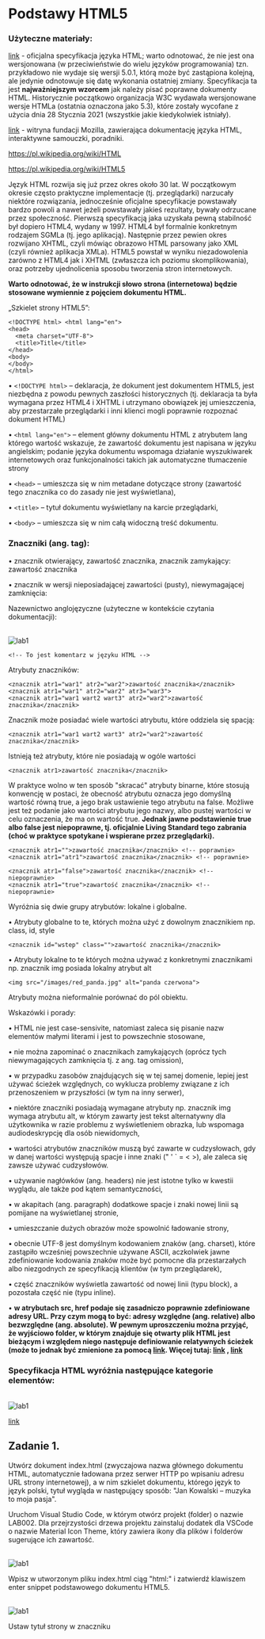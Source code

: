 # Podstawy HTML5

### Użyteczne materiały:
[link](https://html.spec.whatwg.org/multipage/) - oficjalna specyfikacja języka HTML; warto odnotować, że nie jest ona wersjonowana (w przeciwieństwie do wielu języków programowania) tzn. przykładowo nie wydaje się wersji 5.0.1, którą może być zastąpiona kolejną, ale jedynie odnotowuje się datę wykonania ostatniej zmiany. Specyfikacja ta jest **najważniejszym wzorcem** jak należy pisać poprawne dokumenty HTML. Historycznie początkowo organizacja W3C wydawała wersjonowane wersje HTMLa (ostatnia oznaczona jako 5.3), które zostały wycofane z użycia dnia 28 Stycznia 2021 (wszystkie jakie kiedykolwiek istniały).

[link](https://developer.mozilla.org/en-US/docs/Web/HTML/) - witryna fundacji Mozilla, zawierająca dokumentację języka HTML, interaktywne samouczki, poradniki.

https://pl.wikipedia.org/wiki/HTML

https://pl.wikipedia.org/wiki/HTML5

Język HTML rozwija się już przez okres około 30 lat. W początkowym okresie często praktyczne implementacje (tj. przeglądarki) narzucały niektóre rozwiązania, jednocześnie oficjalne specyfikacje powstawały bardzo powoli a nawet jeżeli powstawały jakieś rezultaty, bywały odrzucane przez społeczność. Pierwszą specyfikacją jaka uzyskała pewną stabilność był dopiero HTML4, wydany w 1997. HTML4 był formalnie konkretnym rodzajem SGMLa (tj. jego aplikacją). Następnie przez pewien okres rozwijano XHTML, czyli mówiąc obrazowo HTML parsowany jako XML (czyli również aplikacja XMLa). HTML5 powstał w wyniku niezadowolenia zarówno z HTML4 jak i XHTML (zwłaszcza ich poziomu skomplikowania), oraz potrzeby ujednolicenia sposobu tworzenia stron internetowych.

**Warto odnotować, że w instrukcji słowo strona (internetowa) będzie stosowane wymiennie z pojęciem dokumentu HTML.**

„Szkielet strony HTML5”:

```
<!DOCTYPE html> <html lang="en">
<head>
  <meta charset="UTF-8">
  <title>Title</title>
</head>
<body>
</body>
</html>
```
• `<!DOCTYPE html>` – deklaracja, że dokument jest dokumentem HTML5, jest niezbędna z powodu pewnych zaszłości historycznych (tj. deklaracja ta była wymagana przez HTML4 i XHTML i utrzymano obowiązek jej umieszczenia, aby przestarzałe przeglądarki i inni klienci mogli poprawnie rozpoznać dokument HTML)

• `<html lang="en">` – element główny dokumentu HTML z atrybutem lang którego wartość wskazuje, że zawartość dokumentu jest napisana w języku angielskim; podanie języka dokumentu wspomaga działanie wyszukiwarek internetowych oraz funkcjonalności takich jak automatyczne tłumaczenie strony

• `<head>` – umieszcza się w nim metadane dotyczące strony (zawartość tego znacznika co do zasady nie jest wyświetlana),

• `<title>` – tytuł dokumentu wyświetlany na karcie przeglądarki,

• `<body>` – umieszcza się w nim całą widoczną treść dokumentu.

### Znaczniki (ang. tag):

• znacznik otwierający, zawartość znacznika, znacznik zamykający:
<znacznik>zawartość znacznika</znacznik>

• znacznik w wersji nieposiadającej zawartości (pusty), niewymagającej zamknięcia:
<znacznik>

Nazewnictwo anglojęzyczne (użyteczne w kontekście czytania dokumentacji): 

<br>![lab1](img/lab1v1.png)
```
<!-- To jest komentarz w języku HTML -->
```
Atrybuty znaczników:
```
<znacznik atr1="war1" atr2="war2">zawartość znacznika</znacznik> <znacznik atr1="war1" atr2="war2" atr3="war3">
<znacznik atr1="war1 wart2 wart3" atr2="war2">zawartość znacznika</znacznik>
```
Znacznik może posiadać wiele wartości atrybutu, które oddziela się spacją:
```
<znacznik atr1="war1 wart2 wart3" atr2="war2">zawartość znacznika</znacznik>
```
Istnieją też atrybuty, które nie posiadają w ogóle wartości
```
<znacznik atr1>zawartość znacznika</znacznik>
```
W praktyce wolno w ten sposób "skracać" atrybuty binarne, które stosują konwencję w postaci, że obecność atrybutu oznacza jego domyślną wartość równą true, a jego brak ustawienie tego atrybutu na false. Możliwe jest też podanie jako wartości atrybutu jego nazwy, albo pustej wartości w celu oznaczenia, że ma on wartość true. **Jednak jawne podstawienie true albo false jest niepoprawne, tj. oficjalnie Living Standard tego zabrania (choć w praktyce spotykane i wspierane przez przeglądarki).**
```
<znacznik atr1="">zawartość znacznika</znacznik> <!-- poprawnie>
<znacznik atr1="atr1">zawartość znacznika</znacznik> <!-- poprawnie>

<znacznik atr1="false">zawartość znacznika</znacznik> <!-- niepoprawnie>
<znacznik atr1="true">zawartość znacznika</znacznik> <!-- niepoprawnie>
```
Wyróżnia się dwie grupy atrybutów: lokalne i globalne.

• Atrybuty globalne to te, których można użyć z dowolnym znacznikiem np. class, id, style
```
<znacznik id="wstep" class="">zawartość znacznika</znacznik>
```

• Atrybuty lokalne to te których można używać z konkretnymi znacznikami np. znacznik img posiada lokalny atrybut alt
```
<img src="/images/red_panda.jpg" alt="panda czerwona">
```

Atrybuty można nieformalnie porównać do pól obiektu.

Wskazówki i porady:

• HTML nie jest case-sensivite, natomiast zaleca się pisanie nazw elementów małymi literami i jest to powszechnie stosowane,

• nie można zapominać o znacznikach zamykających (oprócz tych niewymagających zamknięcia tj. z ang. tag omission),

• w przypadku zasobów znajdujących się w tej samej domenie, lepiej jest używać ścieżek względnych, co wyklucza problemy związane z ich przenoszeniem w przyszłości (w tym na inny serwer),

• niektóre znaczniki posiadają wymagane atrybuty np. znacznik img wymaga atrybutu alt, w którym zawarty jest tekst alternatywny dla użytkownika w razie problemu z wyświetleniem obrazka, lub wspomaga audiodeskrypcję dla osób niewidomych,

• wartości atrybutów znaczników muszą być zawarte w cudzysłowach, gdy w danej wartości występują spacje i inne znaki (" ' ` = < >), ale zaleca się zawsze używać cudzysłowów.

• używanie nagłówków (ang. headers) nie jest istotne tylko w kwestii wyglądu, ale także pod kątem semantyczności,

• w akapitach (ang. paragraph) dodatkowe spacje i znaki nowej linii są pomijane na wyświetlanej stronie,

• umieszczanie dużych obrazów może spowolnić ładowanie strony,

• obecnie UTF-8 jest domyślnym kodowaniem znaków (ang. charset), które zastąpiło wcześniej powszechnie używane ASCII, aczkolwiek jawne zdefiniowanie kodowania znaków może być pomocne dla przestarzałych albo niezgodnych ze specyfikacją klientów (w tym przeglądarek),

• część znaczników wyświetla zawartość od nowej linii (typu block), a pozostała część nie (typu inline).

• **w atrybutach src, href podaje się zasadniczo poprawnie zdefiniowane adresy URL. Przy czym mogą to być: adresy względne (ang. relative) albo bezwzględne (ang. absolute). W pewnym uproszczeniu można przyjąć, że wyjściowo folder, w którym znajduje się otwarty plik HTML jest bieżącym i względem niego następuje definiowanie relatywnych ścieżek (może to jednak być zmienione za pomocą [link](https://html.spec.whatwg.org/multipage/semantics.html#the-base-element). Więcej tutaj: [link](https://url.spec.whatwg.org/#url-writing) , [link](https://url.spec.whatwg.org/#url-miscellaneous)**

### Specyfikacja HTML wyróżnia następujące kategorie elementów:

<br>![lab1](img/lab1v2.png)

[link](https://html.spec.whatwg.org/multipage/dom.html#kinds-of-content)

## **Zadanie 1.**

Utwórz dokument index.html (zwyczajowa nazwa głównego dokumentu HTML, automatycznie ładowana przez serwer HTTP po wpisaniu adresu URL strony internetowej), a w nim szkielet dokumentu, którego język to język polski, tytuł wygląda w następujący sposób: "Jan Kowalski – muzyka to moja pasja".

Uruchom Visual Studio Code, w którym otwórz projekt (folder) o nazwie LAB002. Dla przejrzystości drzewa projektu zainstaluj dodatek dla VSCode o nazwie Material Icon Theme, który zawiera ikony dla plików i folderów sugerujące ich zawartość.

<br>![lab1](img/lab1v3.png)

Wpisz w utworzonym pliku index.html ciąg "html:" i zatwierdź klawiszem enter snippet podstawowego dokumentu HTML5.

<br>![lab1](img/lab1v4.png)

Ustaw tytuł strony w znaczniku <title> na "Jan Kowalski - z pasją do muzyki".

Zainstaluj dodatek "Live Server". Jest to serwer deweloperski (czyli służący do tworzenia stron, a nie hostowania ich na produkcji). Słowo Live oznacza, że po zrobieniu jakiejkolwiek zmiany serwer przeładowuje stronę i ją od razu renderuje.

<br>![lab1](img/lab1v5.png)

Uruchomić stronę w przeglądarce klikając prawym przyciskiem myszy polu edytora a następnie wybrać opcję Open with Live Server.

<br>![lab1](img/lab1v6.png)

Dodatek odświeży automatycznie stronę po zapisaniu pliku w VSCode

<br>![lab1](img/lab1v7.png)

Niezapisany plik oznaczony jest kropką na karcie z nazwą pliku. **Zapisać plik i zapamiętać skrót służący do zapisywania ctrl+s (kropka powinna zniknąć a strona w przeglądarce zostać odświeżona).**

Na marginesie istnieje też możliwość zainstalowania dodatku, który renderuje HTML wewnątrz VSCode'a do szybkiego podglądu.

<br>![lab1](img/lab1v8.png)

W celu włączenia podglądu wciskamy najpierw ctrl+q a następnie po zwolnieniu tych klawiszy s.

## **Zadanie 2.**

Tag `<h1>` do `<h6>` służy do tworzenia nagłówków dla sekcji dokumentu.

Nagłówek pierwszego stopnia `<h1>` jest najważniejszy. W przeszłości zalecano wykorzystanie go jedynie jeden raz w całym dokumencie, jednak HTML5 zniósł to ograniczenie. Nagłówki mogą pojawiać się wielokrotnie w 
dokumencie.

Utwórz nagłówek pierwszego poziomu zawierający tytuł strony związany z zainteresowaniami np. Topo wspinaczkowe – przewodnik dla nowicjuszy

<br>![lab1](img/lab1v9.png)

Utwórz nagłówek 2 poziomu o tytule Zespół Redakcyjny. Oraz nagłówek 3 poziomu z imieniem i nazwiskiem.

Tag `<img src="" alt="">` służy do zamieszczania grafiki w dokumencie. Atrybuty `src` oraz `alt` są to atrybuty wymagane!

- src= definiuje ścieżkę do obrazka (preferowana jest ścieżka względna)

-alt= tekst wyświetlany, jeśli obrazek nie może zostać wczytany

```
<img src="images/red_panda.jpg" alt="Panda czerwona">
```
Więcej o tagu `<img>`

[link](https://html.spec.whatwg.org/multipage/embedded-content.html#the-img-element)
[link](https://developer.mozilla.org/en-US/docs/Web/HTML/Element/img)

_Uwaga boczna: założono, że w folderze bieżącym (tj. tym w którym znajduje się ten dokument HTML) znajduje się podfolder images, w którym dopiero znajduje się obraz JPEG._

Pod nagłówkiem umieść zdjęcie redaktora w formacie jpg.

<br>![lab1](img/lab1v10.png)

**Umieszczanie zdjęć o bardzo dobrej jakości znacznie obniży wydajność przetwarzania dokumentu HTML przez przeglądarkę.**

Znacznik `<p>` mówi o tym, że dany fragment dokumentu to akapit. Oznacza, to że jego zawartość jest połączona tematycznie i podczas renderingu pojawi się odstęp od innych elementów.

[link](https://developer.mozilla.org/en-US/docs/Web/HTML/Element/p)

[link](https://html.spec.whatwg.org/multipage/grouping-content.html#the-p-element)

```
<p>Treść paragrafu.</p>
```

Użyj tego znacznika do stworzenia opisu redaktora pod zdjęciem. Opis powinien zawierać więcej niż 600 znaków.

<br>![lab1](img/lab1v11.png)

Znacznik <hr> (horizontal breakdown) mówi, że w dalszej części dokumentu wystąpi zmiana tematu.

[link]https://developer.mozilla.org/en-US/docs/Web/HTML/Element/hr?retiredLocale=pl)
[link](https://html.spec.whatwg.org/multipage/grouping-content.html#the-hr-element)

Dodaj nowego redaktora a następnie oddziel treść dotyczącą poszczególnych redaktorów znacznikiem `<hr>`

<br>![lab1](img/lab1v12.png)

## **Zadanie 3.**

Utwórz nagłówek "Najpopularniejsze artykuły" 2 poziomu.

Utwórz listę nieuporządkowaną trzypoziomową związaną z tematyką strony. 

Przykładowa lista:

<br>![lab1](img/lab1v13.png)

Tworzenie list odbywa się przez zdefiniowanie korzenia znacznikiem `<ol>` (lista uporządkowana ordered list) lub `<ul>` (lista nieuporządkowana, unordered list). Następnie w zawartości znacznika definiujemy elementy listy oznaczone znacznikiem `<li>`.
```
<ol>
  <li>element 1</li>
  <li>element 2</li>
  <li>element 3</li>
  <li>element 4</li>
  <li>element 5</li>
</ol>
```
```
<ul>
  <li>element 1</li>
  <li>element 2</li>
  <li>element 3</li>
  <li>element 4</li>
  <li>element 5</li>
</ul>
```
Aby utworzyć listę zagnieżdżoną należy w elemencie listy zdefiniować nową listę:
```
<ol>
  <li>element 1</li>
  <li>element 2</li>
  <li>element 3
    <ul>
      <li>element 1</li>
      <li>element 2</li>
      <li>element 3</li>
      <li>element 4</li>
      <li>element 5</li>
    </ul>
  </li>
  <li>element 4</li>
  <li>element 5</li>
</ol>
```

[link](https://developer.mozilla.org/en-US/docs/Web/HTML/Element/ol)

[link](https://developer.mozilla.org/en-US/docs/Web/HTML/Element/ul)

[link](https://html.spec.whatwg.org/multipage/grouping-content.html#the-ol-element)

[link](https://html.spec.whatwg.org/multipage/grouping-content.html#the-ul-element)

## **Zadanie 4.**

Utwórz nagłówek **"Terminarz Wydarzeń"** a następnie utwórz tabelę związaną z wydarzeniami tematycznie związanymi z tytułem strony. Przy tworzeniu tabeli należy użyć atrybutów `colspan` (scalanie kolumn) i `rowspan` (scalanie wierszy) do połączenia komórek w odpowiednich miejscach.
Przykładowa tabela:

<br>![lab1](img/lab1v14.png)

Przykładowa tabela:
```
<table border="1">
  <thead>
    <tr>
      <th>Nagłówek 1 kolumny</th>
      <th>Nagłówek 2 kolumny</th>
      <th>Nagłówek 3 kolumny</th>
    </tr>
  </thead>
  <tbody>
    <tr>
      <th>Nagłówek 1 wiersza</th>
      <td>komórka 1</td>
      <td>komórka 2</td>
    </tr>
    <tr>
      <th>Nagłówek 2 wiersza</th>
      <td>komórka 3</td>
      <td>komórka 4</td>
    </tr>
  </tbody>
</table>
```
• `<table border="1">` główny znacznik, wewnątrz którego definiuje się strukturę tabeli

**Atrybut border jest dodany wyłącznie w celach demonstracyjnych/testowych!!! aby uwidocznić wygląd tabeli. ATRYBUTU NIE NALEŻY STOSOWAĆ WEDŁUG OBECNEJ SPECYFIKACJI HTML!**

• `<thead>` znacznik grupujący nagłówek tabeli

• `<tbody>` znacznik grupujący elementy ciała tabeli

• `<tr>` znacznik definiujący wiersz tabeli, wewnątrz niego zdefiniowane są komórki

• `<th>` znacznik definiujący komórkę nagłówkową

• `<td>` Znacznik definiujący komórkę

Łączenie wierszy i kolumn odbywa się za pomocą atrybutów `rowspan` i `colspan` dodawanych do znaczników komórek.

Łącząc komórki należy podać ich odpowiednią liczbę w danym wymiarze.
```
<table border="1">
  <thead>
    <tr>
      <th>Nagłówek 1 kolumny</th>
      <th colspan="2">połączenie dwóch nagłówków</th>
      <th>Nagłówek 4 kolumny</th>
    </tr>
  </thead>
  <tbody>
    <tr>
      <th>Nagłówek 1 wiersza</th>
      <td>komórka 1</td>
      <td>komórka 2</td>
      <td>komórka 3</td>
    </tr>
    <tr>
      <th>Nagłówek 2 wiersza</th>
      <td>komórka 4</td>
      <td>komórka 5</td>
      <td rowspan="2">połączenie dwóch komórek w kolumnie</td>
    </tr>
    <tr>
      <th>Nagłówek 3 wiersza</th>
      <td>komórka 7</td>
      <td>komórka 8</td>
    </tr>
  </tbody>
</table>
```
[link](https://developer.mozilla.org/en-US/docs/Web/HTML/Element/table)

[link](https://html.spec.whatwg.org/multipage/tables.html#the-table-element)

## **Zadanie 5.**
Znacznik footer (stopka strony) wydziela fragment dokumentu, w którym definiujemy informacje dodatkowe takie jak dane kontaktowe, informacje o prawach autorskich, linki do innych stron, inne informacje.
Wykorzystaj dotychczas zdobyte informacje na temat języka HTML do stworzenia stopki dokumentu zawierającej poprawnie użyte następujące znaczniki:
• `<address>` - wewnątrz znacznika zdefiniowane zostać powinny informacje kontaktowe

• `<a href="">` - służy do tworzenia hiperłączy (linków) w dokumentach. Atrybut href definiuje źródło, do którego odwołuje się zawartość znacznika. W praktyce href powinien być poprawnie zdefiniowanym adresem URL.

• `<img width="", heigth="">` osadzone jako zawartość <a> i będące linkami do social media (tj. obraz jest jednocześnie linkiem). Atrybuty width i height pozwalają określić rozmiar obrazka w pixelach.

Wykorzystaj encje do oznaczenia praw autorskich (copyrightów):

[link](https://developer.mozilla.org/en-US/docs/Glossary/Entity)

Przed upowszechnieniem się `UTF-8` encje były konieczne do reprezentowania znaków specjalnych. Obecnie są częściej wykorzystywane, aby wypisać poprawnie znaki <, >, które łatwo pomylić syntaktycznie z początkiem/końcem znaczników.

## **Zadanie 6.**

Zapoznaj się z dokumentacją następujących znaczników:

[link](https://html.spec.whatwg.org/multipage/text-level-semantics.html#usage-summary)

Następnie napisz akapit, który poprawnie wykorzystuje następujące znaczniki:
• `<b>` - reprezentuje fragment tekstu, na który zwraca się uwagę z praktycznych powodów ("bring attention"), bez przekazywania dodatkowego znaczenia i bez sugerowania innej narracji lub nastroju, takich jak słowa kluczowe w streszczeniu dokumentu. W czasach historycznych był to znacznik prezentacyjny "bold font"; wciąż wiele przeglądarek renderuje jego zawartość jako pogrubioną czcionkę, jednak obecnie nie należy polegać na tym zachowaniu. Przykładowo wyszukiwarka potraktuje zawartość tego znacznika jako kluczową dla strony (więc będzie mieć to znaczenie przy pozycjonowaniu strony dla danej frazy), stąd nie powinno się oznaczać tym znacznikiem mniej lub bardziej przypadkowych tekstów.
• `<i>` - reprezentuje fragment tekstu w innej narracji lub nastroju, lub w inny sposób odbiegający od normalnego tekstu np. termin techniczny. W czasach historycznych był to znacznik prezentacyjny "italic", wciąż wiele przeglądarek renderuje jego zawartość jako kursywę, jednak obecnie nie należy polegać na tym zachowaniu.

• `<q>` - reprezentuje cytat (od ang. quotation).

Porównaj wynik renderowania znaczników:

• `<cite>`

• `<em>`

• `<var>`

Co możesz o nim powiedzieć?

## **Zadanie 7.**

Uporządkuj zawartość strony wykorzystując poniższe znaczniki:

• `<hgroup>` - jest używany do grupowania nagłówków <h1>-<h6>, które tworzą hierarchię sekcji na stronie

• `<header>` - jest używany do zawarcia informacji lub elementów, które są zazwyczaj umieszczone na górze strony i dostarczają ogólnych informacji o treści strony lub sekcji

• `<article>` - ma znaczenie semantyczne związane z sekcją lub treścią, która stanowi niezależną i samodzielnie sensowną część strony internetowej lub dokumentu.

• `<section>` - treści, które są ze sobą powiązane tematycznie lub konceptualnie

• `<aside>` - informacje dodatkowe, które mogą być interesujące, ale nie są niezbędne do zrozumienia treści głównej

• `<nav>` - oznaczaniem sekcji nawigacyjnej strony internetowej

• `<menu>` - znacznik tworzący menu, jest używany zamiast znacznika <ul> - aby semantycznie wskazać, że opcje wewnątrz niego zdefiniowane za pomocą <li> tworzą menu.

**Do każdego z nagłówków drugiego poziomu dodaj atrybut id o unikatowej wartości. Następnie utwórz menu składające się z hiperłączy do odpowiednich nagłówków.**

Hiperłącza mogą odwoływać się do nagłówków przez zdefiniowanie wartości atrybutu href jako **#[id znacznika]**:
```
<a href="#heading">Przejdź do nagłówka o id heading.</a>
<div style="display: block;height: 5000px;"></div>
<h2 id=heading>Nagłówek o id heading</h2>
```

## **Zadanie 8.[*]**

Utwórz dokument będący pierwszym wpisem na blogu. Wykorzystaj zdobytą wiedzę do stworzenia treści wpisu, dodania zdjęć oraz ciekawostki. Ciekawostka powinna być zdefiniowana z użyciem znaczników `<details>` oraz `<summary>`.

[link](https://developer.mozilla.org/en-US/docs/Web/HTML/Element/details)

[link](https://html.spec.whatwg.org/multipage/interactive-elements.html#the-details-element)

`<mark>`

  `<cite>`

  `<ruby>`
